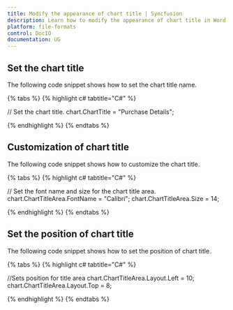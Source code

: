 ```yaml
---
title: Modify the appearance of chart title | Syncfusion
description: Learn how to modify the appearance of chart title in Word document using Syncfusion .NET Core Word (DocIO) library without Microsoft Word or interop dependencies.
platform: file-formats
control: DocIO
documentation: UG
---
```


## Set the chart title

The following code snippet shows how to set the chart title name.

{% tabs %}
{% highlight c# tabtitle="C#" %}

// Set the chart title.
chart.ChartTitle = "Purchase Details";

{% endhighlight %}
{% endtabs %}

## Customization of chart title 

The following code snippet shows how to customize the chart title.

{% tabs %}
{% highlight c# tabtitle="C#" %}

// Set the font name and size for the chart title area.
chart.ChartTitleArea.FontName = "Calibri";
chart.ChartTitleArea.Size = 14;

{% endhighlight %}
{% endtabs %}

## Set the position of chart title 

The following code snippet shows how to set the position of chart title.

{% tabs %}
{% highlight c# tabtitle="C#" %}

//Sets position for title area
chart.ChartTitleArea.Layout.Left = 10;
chart.ChartTitleArea.Layout.Top = 8;

{% endhighlight %}
{% endtabs %}